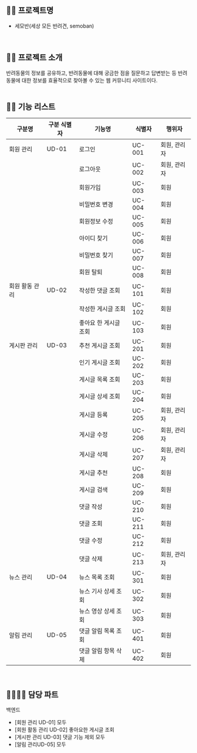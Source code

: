 ## 🏴‍☠️ 프로젝트명
- 세모반(세상 모든 반려견, semoban)  
<br/>

## 🏴‍☠️ 프로젝트 소개
반려동물의 정보를 공유하고, 반려동물에 대해 궁금한 점을 질문하고 답변받는 등 반려동물에 대한 정보를 효율적으로 찾아볼 수 있는 웹 커뮤니티 사이트이다.  
<br/>

## 🏴‍☠️ 기능 리스트

|  	 구분명 	         |  	 구분 식별자 	 |  	 기능명 	                |  	 식별자 	 |  	 행위자 	       |
|-------------------|----------------|--------------------------|-----------|-----------------|
|  	 회원 관리 	      |  	 UD-01 	       |  	 로그인 	                |  	 UC-001 	 |  	 회원, 관리자 	 |
|                   |                |  	 로그아웃 	              |  	 UC-002 	 |  	 회원, 관리자 	 |
|                   |                |  	 회원가입 	              |  	 UC-003 	 |  	 회원 	         |
|                   |                |  	 비밀번호 변경 	         |  	 UC-004 	 |  	 회원 	         |
|                   |                |  	 회원정보 수정 	         |  	 UC-005 	 |  	 회원 	         |
|                   |                |  	 아이디 찾기 	           |  	 UC-006 	 |  	 회원 	         |
|                   |                |  	 비밀번호 찾기 	         |  	 UC-007 	 |  	 회원 	         |
|                   |                |  	 회원 탈퇴 	             |  	 UC-008 	 |  	 회원 	         |
|  	 회원 활동 관리 	 |  	 UD-02 	       |  	 작성한 댓글 조회 	      |  	 UC-101 	 |  	 회원 	         |
|                   |                |  	 작성한 게시글 조회 	    |  	 UC-102 	 |  	 회원 	         |
|                   |                |  	 좋아요 한 게시글 조회 	 |  	 UC-103 	 |  	 회원 	         |
|  	 게시판 관리 	    |  	 UD-03 	       |  	 추천 게시글 조회 	      |  	 UC-201 	 |  	 회원 	         |
|                   |                |  	 인기 게시글 조회 	      |  	 UC-202 	 |  	 회원 	         |
|                   |                |  	 게시글 목록 조회 	      |  	 UC-203 	 |  	 회원 	         |
|                   |                |  	 게시글 상세 조회 	      |  	 UC-204 	 |  	 회원 	         |
|                   |                |  	 게시글 등록 	           |  	 UC-205 	 |  	 회원, 관리자 	 |
|                   |                |  	 게시글 수정 	           |  	 UC-206 	 |  	 회원, 관리자 	 |
|                   |                |  	 게시글 삭제 	           |  	 UC-207 	 |  	 회원, 관리자 	 |
|                   |                |  	 게시글 추천 	           |  	 UC-208 	 |  	 회원 	         |
|                   |                |  	 게시글 검색 	           |  	 UC-209 	 |  	 회원 	         |
|                   |                |  	 댓글 작성 	             |  	 UC-210 	 |  	 회원 	         |
|                   |                |  	 댓글 조회 	             |  	 UC-211 	 |  	 회원 	         |
|                   |                |  	 댓글 수정 	             |  	 UC-212 	 |  	 회원 	         |
|                   |                |  	 댓글 삭제 	             |  	 UC-213 	 |  	 회원, 관리자 	 |
|  	 뉴스 관리 	      |  	 UD-04 	       |  	 뉴스 목록 조회 	        |  	 UC-301 	 |  	 회원 	         |
|                   |                |  	 뉴스 기사 상세 조회 	   |  	 UC-302 	 |  	 회원 	         |
|                   |                |  	 뉴스 영상 상세 조회 	   |  	 UC-303 	 |  	 회원 	         |
|  	 알림 관리 	      |  	 UD-05 	       |  	 댓글 알림 목록 조회 	   |  	 UC-401 	 |  	 회원 	         |
|                   |                |  	 댓글 알림 항목 삭제 	   |  	 UC-402 	 |  	 회원 	         |  
<br/>

## 👨‍👩‍👧‍👦 담당 파트

백엔드 
- [회원 관리 UD-01] 모두
- [회원 활동 관리 UD-02] 좋아요한 게시글 조회
- [게시판 관리 UD-03] 댓글 기능 제외 모두
- [알림 관리UD-05] 모두
